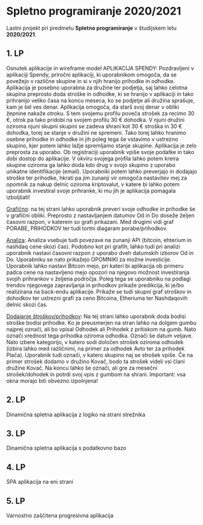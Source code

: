# Spletno programiranje 2020/2021

Lastni projekt pri predmetu **Spletno programiranje** v študijskem letu **2020/2021**.


## 1. LP

Osnutek aplikacije in wireframe model
APLIKACIJA SPENDY:
Pozdravljeni v aplikaciji Spendy, priročni aplikaciji, ki uporabnikom omogoča, da se povežejo v različne skupine in si v njih hranijo prihodke in odhodke.
Aplikacija je posebno uporabna za družine ter podjetja, saj lahko celotna skupina preprosto doda stroške in odhodke, ki se hranijo v aplikaciji in tako prihranijo veliko
časa na koncu meseca, ko se podjetje ali družina sprašuje, kam je šel ves denar. Aplikacija omogoča, da starš svoj denar v obliki žepnine nakaže otroku. S tem svojemu profilu poveča
strošek za recimo 30 €, otrok pa tako pridobi na svojem profilu 30 € dohodka. V njuni družini oziroma njuni skupni skupini se zadeva shrani kot 30 € stroška in 30 € dohodka, torej se stanje v družini
ne spremeni. Tako torej lahko hranimo osebne prihodke in odhodke in jih poleg tega še vstavimo v ustrezno skupino, kjer potem lahko lažje spremljamo stanje skupine.
Aplikacija je zelo preprosta za uporabo. Ob registraciji uporabnik vpiše svoje podatke in tako dobi dostop do aplikacije. V okviru svojega profila lahko potem kreira skupine oziroma ga 
lahko doda kdo drug v svojo skupino z uporabo unikatne identifikacije (email).
Uporabniki potem lahko preverjajo in dodajajo stroške ter prihodke, hkrati pa jim zunanji vir omogoča nastavitev mej za opomnik za nakup delnic oziroma kriptovalut, v katere bi lahko
potem uporabnik investiral svoje prihranke, ki mu jih je aplikacija pomagala izboljšati!


[Grafično](/public/graphs.html): na tej strani lahko uporabnik preveri svoje odhodke in prihodke še v grafični obliki. Preprosto z nastavljanjem datumov
Od in Do doseže željen časovni razpon, v katerem so grafi prikazani. Med drugimi vidi graf PORABE, PRIHODKOV ter tudi tortni diagaram porabe/prihodkov.

[Analiza](/public/analysis.html): Analiza vsebuje tudi povezave na zunanji API (bitcoin, ehterium in nashdaq cene skozi čas). 
Podobno kot pri grafih, lahko tudi pri analizi uporabnik nastavi časovni razpon z uporabo dveh datumskih izborov Od in Do. Uporabniku se nato prikažejo OPOMNIKI za možne investicije. 
Uporabnik lahko nastavi Bitcoin mejo, pri kateri bi aplikacija ob primeru padca cene na nastavljeno mejo opozori na njegovo možnost investiranja svojih prihrankov v željena področja. 
Poleg tega se uporabniku na podlagi trendov njegovega zapravljanja in prihodkov prikaže predikcija, ki je/bo realizirana na back-endu aplikacije. Prikaže se tudi skupni graf stroškov in dohodkov 
ter ustrezni grafi za ceno Bitcoina, Etheriuma ter Nashdaqovih delnic skozi čas.

[Dodajanje štroškov/prihodkov](/public/add_expenses.html): Na tej strani lahko uporabnik doda bodisi stroške bodisi prihodke. Ko je preusmerjen na stran lahko na dolgem gumbu najprej označi, ali bo vpisal Odhodek ali Prihodek z pritiskom na gumb.
Nato označi vrednost tega prihodka oziroma odhodka. Označi še datum veljave. Nato izbere kategorijo, v katero sodi določen strošek oziroma odhodek (izbira lahko med različnimi, na primer za odhodek Avto ter za prihodek Plača).
Uporabnik tudi označi, v katero skupino naj se strošek vpiše. Če na primer strošek dodamo v družino Kovač, bodo ta strošek videli vsi člani družine Kovač.
Na koncu lahko še označi, ali gre za mesečni strošek/dohodek in potrdi svoj vpis z gumbom na shrani. Important: vsa okna morajo biti obvezno izpolnjena!


## 2. LP

Dinamična spletna aplikacija z logiko na strani strežnika


## 3. LP

Dinamična spletna aplikacija s podatkovno bazo


## 4. LP

SPA aplikacija na eni strani


## 5. LP

Varnostno zaščitena progresivna aplikacija